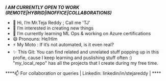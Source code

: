 *****I AM CURRENTLY OPEN TO WORK (REMOTE|HYBRID|INOFFICE|COLLABORATIONS)*****
- 👋 Hi, I’m Mr.Teja Reddy ; Call me 'TJ'
- 👀 I’m interested in creating new things
- 🌱 I’m currently learning ML Ops & working on Azure certifications
- 😄 Pronouns: He/Him
- ⚡ My Moto : If it’s not automated, is it even real?
- ✨ This Git: You can find related and unrelated stuff popping up in this profie, cause I keep learning and puslishing stuff often :)
               "my_local_repo" has all the projects that I create during my free time.

****📫 For collaboration or queries | Linkedin: linkedin/in/stejareddy | ****
